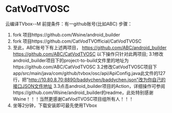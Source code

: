 # CatVodTVOSC
云编译TVbox--M
前提条件：有一github账号(比如ABC)
步骤：
1.	fork 项目https://github.com/Wsine/android_builder
2.	fork 项目https://github.com/CatVodTVOfficial/CatVodTVOSC
3.	至此，ABC账号下有上述两项目，
https://github.com/ABC/android_builder
https://github.com/ABC/CatVodTVOSC
以下操作只针对此两项目;
3.1修改android_builder项目下的project-to-build文件里的地址为https://github.com/ABC/CatVodTVOSC
3.2修改CatVodTVOSC项目下app/src/main/java/com/github/tvbox/osc/api/ApiConfig.java此文件的127行，把"http://10.80.8.70:8890/baddychen/baddychen.json"改为你自己的接口JSON文件地址
3.3点击android_builder项目的Action，详细操作可参阅https://github.com/Wsine/android_builder的readme，此处特别感谢Wsine！！！当然更感谢CatVodTVOSC项目组所有人！！！
4.	坐等2分钟，下载安装即可最先使用TVbox
